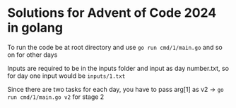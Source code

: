 # Solutions for Advent of Code 2024 in golang
To run the code be at root directory and use ```go run cmd/1/main.go``` and so on for other days

Inputs are required to be in the inputs folder and input as day number.txt, so for day one input would be ```inputs/1.txt```

Since there are two tasks for each day, you have to pass arg[1] as v2 -> ```go run cmd/1/main.go v2``` for stage 2

